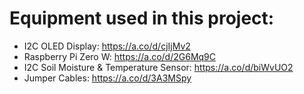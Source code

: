 # Equipment used in this project: 
- I2C OLED Display: https://a.co/d/cjIjMv2
- Raspberry Pi Zero W: https://a.co/d/2G6Mq9C
- I2C Soil Moisture & Temperature Sensor: https://a.co/d/biWvUO2
- Jumper Cables: https://a.co/d/3A3MSpy
